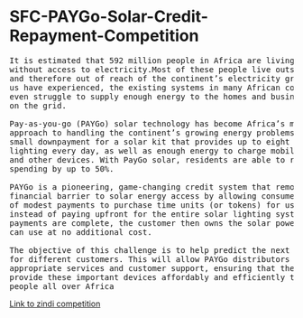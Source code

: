 # SFC-PAYGo-Solar-Credit-Repayment-Competition
<pre>
It is estimated that 592 million people in Africa are living 
without access to electricity.Most of these people live outside of urban centers, 
and therefore out of reach of the continent’s electricity grid. And as many of 
us have experienced, the existing systems in many African countries 
even struggle to supply enough energy to the homes and businesses that are 
on the grid.

Pay-as-you-go (PAYGo) solar technology has become Africa’s most promising 
approach to handling the continent’s growing energy problems. PAYGo users pay a 
small downpayment for a solar kit that provides up to eight hours of emission-free 
lighting every day, as well as enough energy to charge mobile phones 
and other devices. With PayGo solar, residents are able to reduce their energy
spending by up to 50%.

PAYGo is a pioneering, game-changing credit system that removes the initial 
financial barrier to solar energy access by allowing consumers to make a series 
of modest payments to purchase time units (or tokens) for using solar electricity 
instead of paying upfront for the entire solar lighting system. After the 
payments are complete, the customer then owns the solar power device, which they 
can use at no additional cost.

The objective of this challenge is to help predict the next six months of payments 
for different customers. This will allow PAYGo distributors to provide 
appropriate services and customer support, ensuring that they can continue to 
provide these important devices affordably and efficiently to the benefit of 
people all over Africa
</pre>

[Link to zindi competition](https://zindi.africa/competitions/sfc-paygo-solar-credit-repayment-competition)
